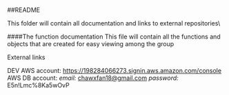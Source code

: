 ##README

This folder will contain all documentation and links to external repositories\

####The function documentation
This file will contain all the functions and objects that are created for easy viewing among the group


External links

DEV AWS account: https://198284066273.signin.aws.amazon.com/console  
AWS DB account: *email:* chawxfan18@gmail.com *password:* E5n!Lmc%8Ka5wOvP

